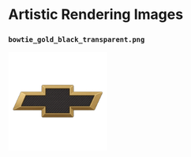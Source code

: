 # Artistic Rendering Images

### `bowtie_gold_black_transparent.png`
<p align="left">
  <img src="https://github.com/malibuw/artwork/blob/main/images/bowtie_gold_black_transparent.png?raw=true" width="200" />
</p>

